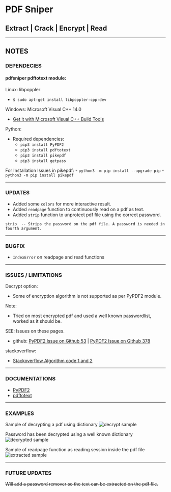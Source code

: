 # PDF Sniper

## Extract | Crack | Encrypt | Read 

---

## NOTES

### DEPENDECIES

#### pdfsniper pdftotext module:

Linux: libpoppler

- ```$ sudo apt-get install libpoppler-cpp-dev```
        
Windows: Microsoft Visual C++ 14.0
- [Get it with Microsoft Visual C++ Build Tools](https://visualstudio.microsoft.com/downloads/)

Python:
- Required dependencies:
    - ```pip3 install PyPDF2```
    - ```pip3 install pdftotext```
    - ```pip3 install pikepdf```
    - ```pip3 install getpass```

For Installation Issues in pikepdf:
    - ```python3 -m pip install --upgrade pip```
    - ```python3 -m pip install pikepdf```

---

### UPDATES
- Added some `colors` for more interactive result.
- Added `readpage` function to continuously read on a pdf as text.
- Added `strip` function to unprotect pdf file using the correct password.

```strip  -- Strips the password on the pdf file. A password is needed in fourth argument.```

---

### BUGFIX
- `IndexError` on readpage and read functions

---

### ISSUES / LIMITATIONS
Decrypt option: 

- Some of encryption algorithm is not supported as per PyPDF2 module.     

Note: 
- Tried on most encrypted pdf and used a well known passwordlist, worked as it should be.

SEE: Issues on these pages.
- github: [PyPDF2 Issue on Github 53](https://github.com/mstamy2/PyPDF2/issues/53) | [PyPDF2 Issue on Github 378](https://github.com/mstamy2/PyPDF2/issues/378)

stackoverflow:
- [Stackoverflow Algorithm code 1 and 2](https://stackoverflow.com/questions/50751267/only-algorithm-code-1-and-2-are-supported)

---

### DOCUMENTATIONS

- [PyPDF2](https://pythonhosted.org/PyPDF2/PdfFileReader.html)
- [pdftotext](https://pypi.org/project/pdftotext/)


---

### EXAMPLES

Sample of decrypting a pdf using dictionary
![decrypt sample](https://github.com/catx0rr/python-scripts/blob/master/pdfsniper/images/decrypt.PNG)

Password has been decrypted using a well known dictionary
![decrypted sample](https://github.com/catx0rr/python-scripts/blob/master/pdfsniper/images/decrypted.PNG)

Sample of readpage function as reading session inside the pdf file
![extracted sample](https://github.com/catx0rr/python-scripts/blob/master/pdfsniper/images/readpage.PNG)

---

### FUTURE UPDATES 

~~Will add a password remover so the text can be extracted on the pdf file.~~

